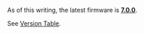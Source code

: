 As of this writing, the latest firmware is
**[7.0.0](7.0.0.md "wikilink")**.

See [Version Table](Version%20Table.md "wikilink").
